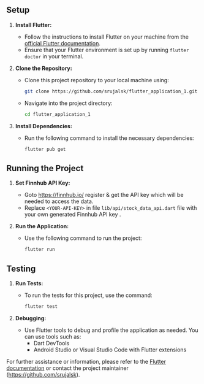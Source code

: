 ## Setup

1. **Install Flutter:**
   - Follow the instructions to install Flutter on your machine from the [official Flutter documentation](https://flutter.dev/docs/get-started/install).
   - Ensure that your Flutter environment is set up by running `flutter doctor` in your terminal.

2. **Clone the Repository:**
   - Clone this project repository to your local machine using:
     ```bash
     git clone https://github.com/srujalsk/flutter_application_1.git
     ```
   - Navigate into the project directory:
     ```bash
     cd flutter_application_1
     ```

3. **Install Dependencies:**
   - Run the following command to install the necessary dependencies:
     ```bash
     flutter pub get
     ```

## Running the Project

1. **Set Finnhub API Key:**
   - Goto https://finnhub.io/ register & get the API key which will be needed to access the data.
   - Replace `<YOUR-API-KEY>` in file `lib/api/stock_data_api.dart` file with your own generated Finnhub API key  .

2. **Run the Application:**
   - Use the following command to run the project:
     ```bash
     flutter run
     ```

## Testing

1. **Run Tests:**
   - To run the tests for this project, use the command:
     ```bash
     flutter test
     ```

2. **Debugging:**
   - Use Flutter tools to debug and profile the application as needed. You can use tools such as:
     - Dart DevTools
     - Android Studio or Visual Studio Code with Flutter extensions

For further assistance or information, please refer to the [Flutter documentation](https://flutter.dev/docs) or contact the project maintainer (https://github.com/srujalsk).
